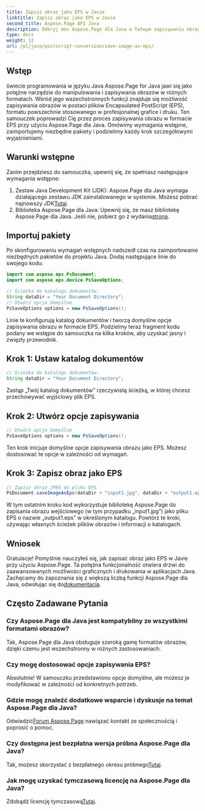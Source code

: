 ```yaml
---
title: Zapisz obraz jako EPS w Javie
linktitle: Zapisz obraz jako EPS w Javie
second_title: Aspose.Page API Java
description: Odkryj moc Aspose.Page dla Java w łatwym zapisywaniu obrazów w formacie EPS. Zwiększ swoje możliwości graficzne i drukowania dzięki tej wszechstronnej bibliotece Java.
type: docs
weight: 12
url: /pl/java/postscript-conversion/save-image-as-eps/
---
```

## Wstęp
świecie programowania w języku Java Aspose.Page for Java jawi się jako potężne narzędzie do manipulowania i zapisywania obrazów w różnych formatach. Wśród jego wszechstronnych funkcji znajduje się możliwość zapisywania obrazów w postaci plików Encapsulated PostScript (EPS), formatu powszechnie stosowanego w profesjonalnej grafice i druku.
Ten samouczek poprowadzi Cię przez proces zapisywania obrazu w formacie EPS przy użyciu Aspose.Page dla Java. Omówimy wymagania wstępne, zaimportujemy niezbędne pakiety i podzielimy każdy krok szczegółowymi wyjaśnieniami.
## Warunki wstępne
Zanim przejdziesz do samouczka, upewnij się, że spełniasz następujące wymagania wstępne:
1.  Zestaw Java Development Kit (JDK): Aspose.Page dla Java wymaga działającego zestawu JDK zainstalowanego w systemie. Możesz pobrać najnowszy JDK[Tutaj](https://www.oracle.com/java/technologies/javase-downloads.html).
2.  Biblioteka Aspose.Page dla Java: Upewnij się, że masz bibliotekę Aspose.Page dla Java. Jeśli nie, pobierz go z wydania[strona](https://releases.aspose.com/page/java/).
## Importuj pakiety
Po skonfigurowaniu wymagań wstępnych nadszedł czas na zaimportowanie niezbędnych pakietów do projektu Java. Dodaj następujące linie do swojego kodu:
```java
import com.aspose.eps.PsDocument;
import com.aspose.eps.device.PsSaveOptions;

// Ścieżka do katalogu dokumentów.
String dataDir = "Your Document Directory";
// Utwórz opcje domyślne
PsSaveOptions options = new PsSaveOptions();
```
Linie te konfigurują katalog dokumentów i tworzą domyślne opcje zapisywania obrazu w formacie EPS.
Podzielmy teraz fragment kodu podany we wstępie do samouczka na kilka kroków, aby uzyskać jasny i zwięzły przewodnik.
## Krok 1: Ustaw katalog dokumentów
```java
// Ścieżka do katalogu dokumentów.
String dataDir = "Your Document Directory";
```
Zastąp „Twój katalog dokumentów” rzeczywistą ścieżką, w której chcesz przechowywać wyjściowy plik EPS.
## Krok 2: Utwórz opcje zapisywania
```java
// Utwórz opcje domyślne
PsSaveOptions options = new PsSaveOptions();
```
Ten krok inicjuje domyślne opcje zapisywania obrazu jako EPS. Możesz dostosować te opcje w zależności od wymagań.
## Krok 3: Zapisz obraz jako EPS
```java
// Zapisz obraz JPEG do pliku EPS
PsDocument.saveImageAsEps(dataDir + "input1.jpg", dataDir + "output1.eps", options);
```
W tym ostatnim kroku kod wykorzystuje bibliotekę Aspose.Page do zapisania obrazu wejściowego (w tym przypadku „input1.jpg”) jako pliku EPS o nazwie „output1.eps” w określonym katalogu.
Powtórz te kroki, używając własnych ścieżek plików obrazów i informacji o katalogach.
## Wniosek
Gratulacje! Pomyślnie nauczyłeś się, jak zapisać obraz jako EPS w Javie przy użyciu Aspose.Page. Ta potężna funkcjonalność otwiera drzwi do zaawansowanych możliwości graficznych i drukowania w aplikacjach Java.
 Zachęcamy do zapoznania się z większą liczbą funkcji Aspose.Page dla Java, odwołując się do[dokumentacja](https://reference.aspose.com/page/java/).
## Często Zadawane Pytania
### Czy Aspose.Page dla Java jest kompatybilny ze wszystkimi formatami obrazów?
Tak, Aspose.Page dla Java obsługuje szeroką gamę formatów obrazów, dzięki czemu jest wszechstronny w różnych zastosowaniach.
### Czy mogę dostosować opcje zapisywania EPS?
Absolutnie! W samouczku przedstawiono opcje domyślne, ale możesz je modyfikować w zależności od konkretnych potrzeb.
### Gdzie mogę znaleźć dodatkowe wsparcie i dyskusje na temat Aspose.Page dla Java?
 Odwiedzić[Forum Aspose.Page](https://forum.aspose.com/c/page/39) nawiązać kontakt ze społecznością i poprosić o pomoc.
### Czy dostępna jest bezpłatna wersja próbna Aspose.Page dla Java?
 Tak, możesz skorzystać z bezpłatnego okresu próbnego[Tutaj](https://releases.aspose.com/).
### Jak mogę uzyskać tymczasową licencję na Aspose.Page dla Java?
 Zdobądź licencję tymczasową[Tutaj](https://purchase.aspose.com/temporary-license/).